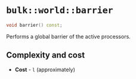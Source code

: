 # `bulk::world::barrier`

```cpp
void barrier() const;
```

Performs a global barrier of the active processors.

## Complexity and cost

* **Cost** - `l` (approximately)
